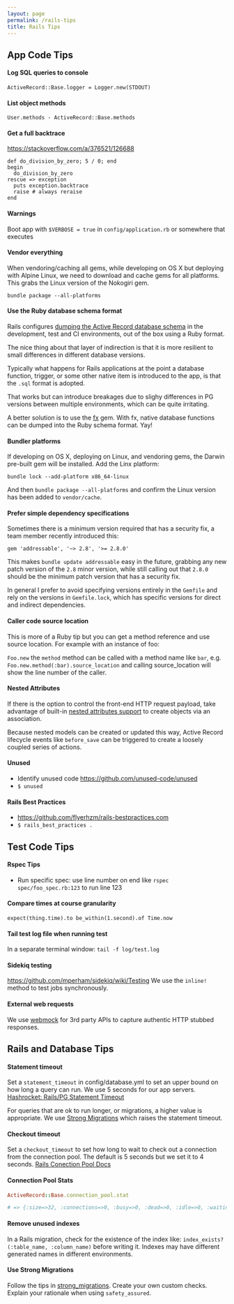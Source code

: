 ```yaml
---
layout: page
permalink: /rails-tips
title: Rails Tips
---
```


## App Code Tips

#### Log SQL queries to console

`ActiveRecord::Base.logger = Logger.new(STDOUT)`

#### List object methods

`User.methods - ActiveRecord::Base.methods`

#### Get a full backtrace

<https://stackoverflow.com/a/376521/126688>

```
def do_division_by_zero; 5 / 0; end
begin
  do_division_by_zero
rescue => exception
  puts exception.backtrace
  raise # always reraise
end
```

#### Warnings

Boot app with `$VERBOSE = true` in `config/application.rb` or somewhere that executes

#### Vendor everything

When vendoring/caching all gems, while developing on OS X but deploying with Alpine Linux, we need to download and cache gems for all platforms. This grabs the Linux version of the Nokogiri gem.

`bundle package --all-platforms`

#### Use the Ruby database schema format

Rails configures [dumping the Active Record database schema](https://guides.rubyonrails.org/active_record_migrations.html) in the development, test and CI environments, out of the box using a Ruby format.

The nice thing about that layer of indirection is that it is more resilient to small differences in different database versions.

Typically what happens for Rails applications at the point a database function, trigger, or some other native item is introduced to the app, is that the `.sql` format is adopted.

That works but can introduce breakages due to slighy differences in PG versions between multiple environments, which can be quite irritating.

A better solution is to use the [fx](https://github.com/teoljungberg/fx) gem. With fx, native database functions can be dumped into the Ruby schema format. Yay!

#### Bundler platforms

If developing on OS X, deploying on Linux, and vendoring gems, the Darwin pre-built gem will be installed. Add the Linx platform:

`bundle lock --add-platform x86_64-linux`

And then `bundle package --all-platforms` and confirm the Linux version has been added to `vendor/cache`.

#### Prefer simple dependency specifications

Sometimes there is a minimum version required that has a security fix, a team member recently introduced this:

```
gem 'addressable', '~> 2.8', '>= 2.8.0'
```
This makes `bundle update addressable` easy in the future, grabbing any new patch version of the `2.8` minor version, while still calling out that `2.8.0` should be the minimum patch version that has a security fix.

In general I prefer to avoid specifying versions entirely in the `Gemfile` and rely on the versions in `Gemfile.lock`, which has specific versions for direct and indirect dependencies.

#### Caller code source location

This is more of a Ruby tip but you can get a method reference and use source location. For example with an instance of foo:

`Foo.new` the `method` method can be called with a method name like `bar`, e.g. `Foo.new.method(:bar).source_location` and calling source_location will show the line number of the caller.

#### Nested Attributes

If there is the option to control the front-end HTTP request payload, take advantage of built-in [nested attributes support](https://api.rubyonrails.org/classes/ActiveRecord/NestedAttributes/ClassMethods.html) to create objects via an association.

Because nested models can be created or updated this way, Active Record lifecycle events like `before_save` can be triggered to create a loosely coupled series of actions.

#### Unused

* Identify unused code <https://github.com/unused-code/unused>
* `$ unused`

#### Rails Best Practices

* <https://github.com/flyerhzm/rails-bestpractices.com>
* `$ rails_best_practices .`


## Test Code Tips

#### Rspec Tips

* Run specific spec: use line number on end like `rspec spec/foo_spec.rb:123` to run line 123

#### Compare times at course granularity

`expect(thing.time).to be_within(1.second).of Time.now`

#### Tail test log file when running test

In a separate terminal window:
`tail -f log/test.log`

#### Sidekiq testing

<https://github.com/mperham/sidekiq/wiki/Testing> We use the `inline!` method to test jobs synchronously.

#### External web requests

We use [webmock](https://github.com/bblimke/webmock) for 3rd party APIs to capture authentic HTTP stubbed responses.



## Rails and Database Tips

#### Statement timeout

Set a `statement_timeout` in config/database.yml to set an upper bound on how long a query can run. We use 5 seconds for our app servers. [Hashrocket: Rails/PG Statement Timeout](https://til.hashrocket.com/posts/b44baf657d-railspg-statement-timeout-)

For queries that are ok to run longer, or migrations, a higher value is appropriate. We use [Strong Migrations](https://github.com/ankane/strong_migrations#migration-timeouts) which raises the statement timeout.

#### Checkout timeout

Set a `checkout_timeout` to set how long to wait to check out a connection from the connection pool. The default is 5 seconds but we set it to 4 seconds. [Rails Conection Pool Docs](https://api.rubyonrails.org/classes/ActiveRecord/ConnectionAdapters/ConnectionPool.html)

#### Connection Pool Stats

```rb
ActiveRecord::Base.connection_pool.stat

# => {:size=>32, :connections=>0, :busy=>0, :dead=>0, :idle=>0, :waiting=>0, :checkout_timeout=>4.0}
```
#### Remove unused indexes

In a Rails migration, check for the existence of the index like: `index_exists?(:table_name, :column_name)` before writing it. Indexes may have different generated names in different environments.

#### Use Strong Migrations

Follow the tips in [strong_migrations](https://github.com/ankane/strong_migrations). Create your own custom checks. Explain your rationale when using `safety_assured`.

